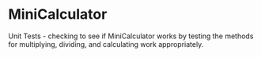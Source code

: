 # MiniCalculator
Unit Tests - checking to see if MiniCalculator works by testing the methods for multiplying, dividing, and calculating work appropriately.
